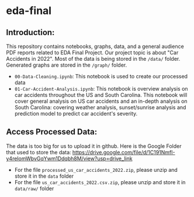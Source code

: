 # eda-final

## Introduction: 
This repository contains notebooks, graphs, data, and a general audience PDF reports related to EDA Final Project. Our project topic is about "Car Accidents in 2022". Most of the data is being stored in the `/data/` folder. Generated graphs are stored in the `/graph/` folder. 


- `00-Data-Cleaning.ipynb`: This notebook is used to create our processed data
- `01-Car-Accident-Analysis.ipynb`: This notebook is overview analysis on car accidents throughout the US and South Carolina. This notebook will cover general analysis on US car accidents and an in-depth analysis on South Carolina: covering weather analysis, sunset/sunrise analysis and prediction model to predict car accident's severity.

## Access Processed Data: 
The data is too big for us to upload it in github. Here is the Google Folder that used to store the data: https://drive.google.com/file/d/1C191NmfI-y4reIomWbvGqYwm1Ddqbh8M/view?usp=drive_link

- For the file `processed_us_car_accidents_2022.zip`, please unzip and store it in the `data` folder 
- For the file `us_car_accidents_2022.csv.zip`, please unzip and store it in `data/raw/` folder